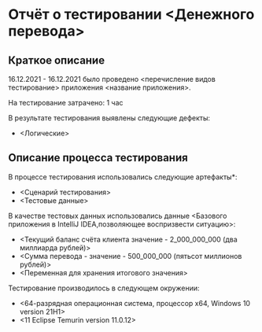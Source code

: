 # Отчёт о тестировании <Денежного перевода>

## Краткое описание

16.12.2021 - 16.12.2021 было проведено <перечисление видов тестирование> приложения <название приложения>.

На тестирование затрачено: 1 час

В результате тестирования выявлены следующие дефекты:
* <Логические>


## Описание процесса тестирования

В процессе тестирования использовались следующие артефакты*:
* <Сценарий тестирования>
* <Тестовые данные>


В качестве тестовых данных использовались данные <Базового приложения в IntelliJ IDEA,позволяющее воспризвести ситуацию>:
* <Текущий баланс счёта клиента значение - 2_000_000_000 (два миллиарда рублей)>
* <Сумма перевода - значение - 500_000_000 (пятьсот миллионов рублей)>
* <Переменная для хранения итогового значения>

Тестирование производилось в следующем окружении:
* <64-разрядная операционная система, процессор x64, Windows 10 version 21H1>
* <11 Eclipse Temurin version 11.0.12>
